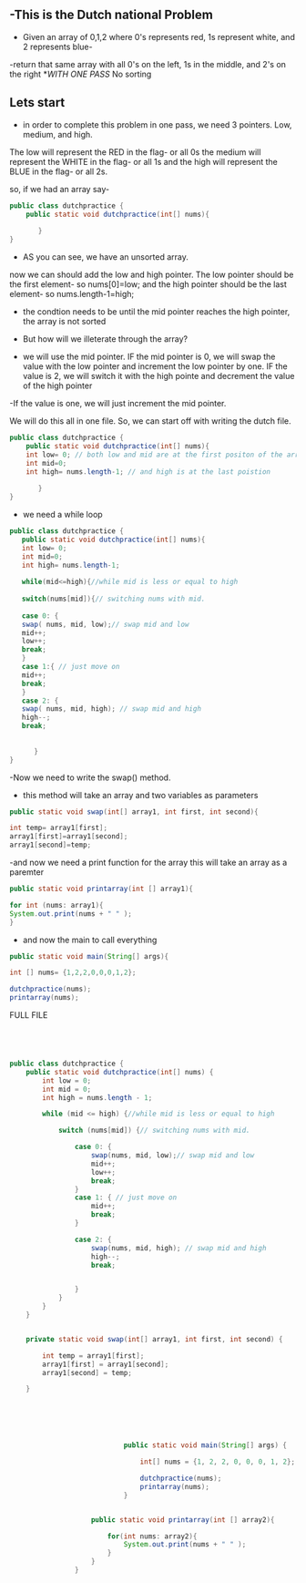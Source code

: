 -This is the Dutch national Problem
----------------------------------------------------------------------

- Given an array of 0,1,2 where 0's represents red, 1s represent white, and 2 represents blue-

-return that same array with all 0's on the left, 1s in the middle, and 2's on the right **WITH ONE PASS* No sorting

Lets start
-----------------------------------------
- in order to complete this problem in one pass, we need 3 pointers. Low, medium, and high.

The low will represent the RED in the flag- or all 0s
the medium will represent the WHITE in the flag- or all 1s
and the high will represent the BLUE in the flag- or all 2s.


so, if we had an array say-

```java
public class dutchpractice {
    public static void dutchpractice(int[] nums){
        
       }
}
```

- AS you can see, we have an unsorted array.

now we can should add the low and high pointer.
The low pointer should be the first element- so nums[0]=low;
and the high pointer should be the last element- so nums.length-1=high;


- the condtion needs to be until the mid pointer reaches the high pointer, the array is not sorted
- But how will we illeterate through the array?

- we will use the mid pointer. IF the mid pointer is 0, we will swap the value with the low pointer and increment the low pointer by one. IF the value is 2, we will switch it with the high pointe and decrement the value of the high pointer


-If the value is one, we will just increment the mid pointer.


We will do this all in one file. So, we can start off with writing the dutch file.

```java
public class dutchpractice {
    public static void dutchpractice(int[] nums){
    int low= 0; // both low and mid are at the first positon of the array.
    int mid=0;
    int high= nums.length-1; // and high is at the last poistion
        
       }
}
```


- we need a while loop

 ```java
public class dutchpractice {
    public static void dutchpractice(int[] nums){
    int low= 0; 
    int mid=0;
    int high= nums.length-1; 
    
    while(mid<=high){//while mid is less or equal to high
    
    switch(nums[mid]){// switching nums with mid.
    
    case 0: {
    swap( nums, mid, low);// swap mid and low
    mid++;
    low++;
    break;
    }
    case 1:{ // just move on
    mid++;
    break;
    }
    case 2: {
    swap( nums, mid, high); // swap mid and high 
    high--;
    break;
    
        
       }
}
```
-Now we need to write the swap() method.
- this method will take an array and two variables as parameters
```java
public static void swap(int[] array1, int first, int second){

int temp= array1[first];
array1[first]=array1[second];
array1[second]=temp;
```


-and now we need a print function for the array
this will take an array as a paremter
```java
public static void printarray(int [] array1){

for int (nums: array1){
System.out.print(nums + " " );
}
```

- and now the main to call everything

```java
public static void main(String[] args){

int [] nums= {1,2,2,0,0,0,1,2};

dutchpractice(nums);
printarray(nums);
```

FULL FILE

```java




public class dutchpractice {
    public static void dutchpractice(int[] nums) {
        int low = 0;
        int mid = 0;
        int high = nums.length - 1;

        while (mid <= high) {//while mid is less or equal to high

            switch (nums[mid]) {// switching nums with mid.

                case 0: {
                    swap(nums, mid, low);// swap mid and low
                    mid++;
                    low++;
                    break;
                }
                case 1: { // just move on
                    mid++;
                    break;
                }

                case 2: {
                    swap(nums, mid, high); // swap mid and high
                    high--;
                    break;


                }
            }
        }
    }


    private static void swap(int[] array1, int first, int second) {

        int temp = array1[first];
        array1[first] = array1[second];
        array1[second] = temp;

    }






                            public static void main(String[] args) {

                                int[] nums = {1, 2, 2, 0, 0, 0, 1, 2};

                                dutchpractice(nums);
                                printarray(nums);
                            }


                    public static void printarray(int [] array2){

                        for(int nums: array2){
                            System.out.print(nums + " " );
                        }
                    }
                }

```





